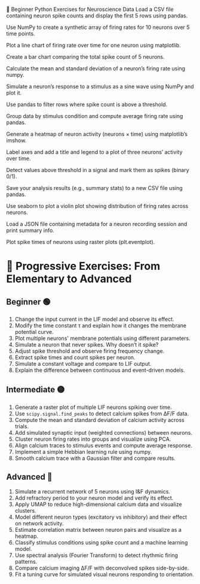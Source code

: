 🧠 Beginner Python Exercises for Neuroscience Data
Load a CSV file containing neuron spike counts and display the first 5 rows using pandas.

Use NumPy to create a synthetic array of firing rates for 10 neurons over 5 time points.

Plot a line chart of firing rate over time for one neuron using matplotlib.

Create a bar chart comparing the total spike count of 5 neurons.

Calculate the mean and standard deviation of a neuron’s firing rate using numpy.

Simulate a neuron’s response to a stimulus as a sine wave using NumPy and plot it.

Use pandas to filter rows where spike count is above a threshold.

Group data by stimulus condition and compute average firing rate using pandas.

Generate a heatmap of neuron activity (neurons × time) using matplotlib’s imshow.

Label axes and add a title and legend to a plot of three neurons’ activity over time.

Detect values above threshold in a signal and mark them as spikes (binary 0/1).

Save your analysis results (e.g., summary stats) to a new CSV file using pandas.

Use seaborn to plot a violin plot showing distribution of firing rates across neurons.

Load a JSON file containing metadata for a neuron recording session and print summary info.

Plot spike times of neurons using raster plots (plt.eventplot).


# 🧪 Progressive Exercises: From Elementary to Advanced

## Beginner 🟢

1. Change the input current in the LIF model and observe its effect.
2. Modify the time constant τ and explain how it changes the membrane potential curve.
3. Plot multiple neurons' membrane potentials using different parameters.
4. Simulate a neuron that never spikes. Why doesn’t it spike?
5. Adjust spike threshold and observe firing frequency change.
6. Extract spike times and count spikes per neuron.
7. Simulate a constant voltage and compare to LIF output.
8. Explain the difference between continuous and event-driven models.

## Intermediate 🟡

1. Generate a raster plot of multiple LIF neurons spiking over time.
2. Use `scipy.signal.find_peaks` to detect calcium spikes from ΔF/F data.
3. Compute the mean and standard deviation of calcium activity across trials.
4. Add simulated synaptic input (weighted connections) between neurons.
5. Cluster neuron firing rates into groups and visualize using PCA.
6. Align calcium traces to stimulus events and compute average response.
7. Implement a simple Hebbian learning rule using numpy.
8. Smooth calcium trace with a Gaussian filter and compare results.

## Advanced 🔴

1. Simulate a recurrent network of 5 neurons using I&F dynamics.
2. Add refractory period to your neuron model and verify its effect.
3. Apply UMAP to reduce high-dimensional calcium data and visualize clusters.
4. Model different neuron types (excitatory vs inhibitory) and their effect on network activity.
5. Estimate correlation matrix between neuron pairs and visualize as a heatmap.
6. Classify stimulus conditions using spike count and a machine learning model.
7. Use spectral analysis (Fourier Transform) to detect rhythmic firing patterns.
8. Compare calcium imaging ΔF/F with deconvolved spikes side-by-side.
9. Fit a tuning curve for simulated visual neurons responding to orientation.
